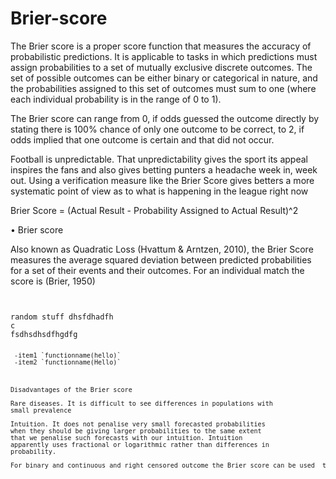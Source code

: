 Brier-score
======================
The Brier score is a proper score function that measures the accuracy of probabilistic predictions. 
It is applicable to tasks in which predictions must assign probabilities to a set of mutually exclusive discrete outcomes.
The set of possible outcomes can be either binary or categorical in nature, and the probabilities assigned to this set of outcomes 
must sum to one (where each individual probability is in the range of 0 to 1). 

The Brier score can range from 0, if odds guessed the outcome directly by stating there is 100% chance of only one outcome to be correct, to 2, if odds implied that one outcome is certain and that did not occur.

Football is unpredictable. That unpredictability gives the sport its appeal inspires the fans and also gives betting punters a headache week in, week out. Using a verification measure like the Brier Score gives betters a more systematic point of view as to what is happening in the league right now

Brier Score = (Actual Result - Probability Assigned to Actual Result)^2

• Brier score  
 
Also known as Quadratic Loss (Hvattum & Arntzen, 2010), the Brier Score measures the average
squared deviation between predicted probabilities for a set of their events and their outcomes. For an
individual match the score is  (Brier, 1950) 

<pre><code>

random stuff dhsfdhadfh
c
fsdhsdhsdfhgdfg 
<code><pre>
 
 -item1 `functionname(hello)`
 -item2 `functionname(Hello)`
 


Disadvantages of the Brier score

Rare diseases. It is difficult to see differences in populations with
small prevalence

Intuition. It does not penalise very small forecasted probabilities
when they should be giving larger probabilities to the same extent
that we penalise such forecasts with our intuition. Intuition
apparently uses fractional or logarithmic rather than differences in
probability. 

For binary and continuous and right censored outcome the Brier score can be used  to ﬁnd predictive or diagnostic markers ◮ to assess the predictive performance of a traditional statistical model ◮ to assess an algorithmic (black box) model ◮ to detect overﬁtting ◮ to compare simple to complex models ◮ for focussed and automated model selectio
